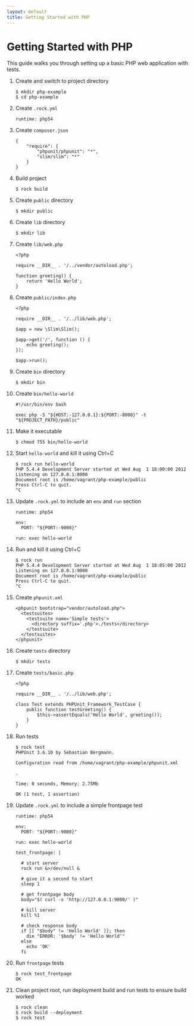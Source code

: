 ```yaml
---
layout: default
title: Getting Started with PHP
---
```


# Getting Started with PHP

This guide walks you through setting up a basic PHP web application with tests.

 1. Create and switch to project directory

        $ mkdir php-example
        $ cd php-example

 1. Create `.rock.yml`

        runtime: php54

 1. Create `composer.json`

        {
            "require": {
                "phpunit/phpunit": "*",
                "slim/slim": "*"
            }
        }

 1. Build project

        $ rock build

 1. Create `public` directory

        $ mkdir public

 1. Create `lib` directory

        $ mkdir lib

 1. Create `lib/web.php`

        <?php

        require __DIR__ . '/../vendor/autoload.php';

        function greeting() {
            return 'Hello World';
        }

 1. Create `public/index.php`

        <?php

        require __DIR__ . '/../lib/web.php';

        $app = new \Slim\Slim();

        $app->get('/', function () {
            echo greeting();
        });

        $app->run();

 1. Create `bin` directory

        $ mkdir bin

 1. Create `bin/hello-world`

        #!/usr/bin/env bash

        exec php -S "${HOST:-127.0.0.1}:${PORT:-8000}" -t "${PROJECT_PATH}/public"

 1. Make it executable

        $ chmod 755 bin/hello-world

 1. Start `hello-world` and kill it using Ctrl+C

        $ rock run hello-world
        PHP 5.4.4 Development Server started at Wed Aug  1 18:00:00 2012
        Listening on 127.0.0.1:8000
        Document root is /home/vagrant/php-example/public
        Press Ctrl-C to quit.
        ^C

 1. Update `.rock.yml` to include an `env` and `run` section

        runtime: php54

        env:
          PORT: "${PORT:-9000}"

        run: exec hello-world

 1. Run and kill it using Ctrl+C

        $ rock run
        PHP 5.4.4 Development Server started at Wed Aug  1 18:05:00 2012
        Listening on 127.0.0.1:9000
        Document root is /home/vagrant/php-example/public
        Press Ctrl-C to quit.
        ^C

 1. Create `phpunit.xml`

        <phpunit bootstrap="vendor/autoload.php">
          <testsuites>
            <testsuite name='Simple tests'>
              <directory suffix='.php'>./tests</directory>
            </testsuite>
          </testsuites>
        </phpunit>

 1. Create `tests` directory

        $ mkdir tests

 1. Create `tests/basic.php`

        <?php

        require __DIR__ . '/../lib/web.php';

        class Test extends PHPUnit_Framework_TestCase {
            public function testGreeting() {
                $this->assertEquals('Hello World', greeting());
            }
        }

 1. Run tests

        $ rock test
        PHPUnit 3.6.10 by Sebastian Bergmann.

        Configuration read from /home/vagrant/php-example/phpunit.xml

        .

        Time: 0 seconds, Memory: 2.75Mb

        OK (1 test, 1 assertion)

 1. Update `.rock.yml` to include a simple frontpage test

        runtime: php54

        env:
          PORT: "${PORT:-9000}"

        run: exec hello-world

        test_frontpage: |

          # start server
          rock run &>/dev/null &

          # give it a second to start
          sleep 1

          # get frontpage body
          body="$( curl -s 'http://127.0.0.1:9000/' )"

          # kill server
          kill %1

          # check response body
          if [[ "$body" != 'Hello World' ]]; then
            die "ERROR: '$body' != 'Hello World'"
          else
            echo 'OK'
          fi

 1. Run `frontpage` tests

        $ rock test_frontpage
        OK

 1. Clean project root, run deployment build and run tests to ensure build worked

        $ rock clean
        $ rock build --deployment
        $ rock test

